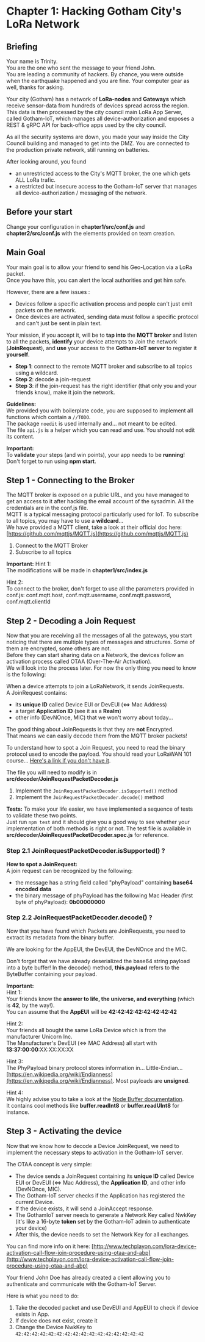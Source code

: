 # Chapter 1: Hacking Gotham City's LoRa Network

## Briefing

Your name is Trinity.  
You are the one who sent the message to your friend John.  
You are leading a community of hackers. 
By chance, you were outside when the earthquake happened and you are fine. 
Your computer gear as well, thanks for asking.  

Your city (Gotham) has a network of **LoRa-nodes** and **Gateways** which receive sensor-data from hundreds of devices spread across the region.  
This data is then processed by the city council main LoRa App Server, called Gotham-IoT, which manages all device-authorization and exposes a REST & gRPC API for back-office apps used by the city council.  

As all the security systems are down, you made your way inside the City Council building and managed to get into the DMZ.
You are connected to the production private network, still running on batteries.

After looking around, you found
 * an unrestricted access to the City's MQTT broker, the one which gets ALL LoRa trafic.
 * a restricted but insecure access to the Gotham-IoT server that manages all device-authorization / messaging of the network.


## Before your start
Change your configuration in **chapter1/src/conf.js** and **chapter2/src/conf.js** with the elements provided on team creation.

## Main Goal

Your main goal is to allow your friend to send his Geo-Location via a LoRa packet.  
Once you have this, you can alert the local authorities and get him safe.

However, there are a few issues :
 * Devices follow a specific activation process and people can't just emit packets on the network.
 * Once devices are activated, sending data must follow a specific protocol and can't just be sent in plain text.

Your mission, if you accept it, will be to **tap into** the **MQTT broker** and listen to all the packets, 
**identify** your device attempts to Join the network (**JoinRequest**), and **use** your access to the **Gotham-IoT server** to register it **yourself**. 

 * **Step 1**: connect to the remote MQTT broker and subscribe to all topics using a wildcard.
 * **Step 2**: decode a join-request
 * **Step 3**: if the join-request has the right identifier (that only you and your friends know), make it join the network. 

**Guidelines:**  
We provided you with boilerplate code, you are supposed to implement all functions which contain a `//TODO`.  
The package `noedit` is used internally and... not meant to be edited.  
The file `api.js` is a helper which you can read and use. You should not edit its content.  

**Important:**  
To **validate** your steps (and win points), your app needs to be **running**!
Don't forget to run using **npm start**.

## Step 1 - Connecting to the Broker
The MQTT broker is exposed on a public URL, and you have managed to get an access to it after hacking the email account of the sysadmin. All the credentials are in the conf.js file.  
MQTT is a typical messaging protocol particularly used for IoT. 
To subscribe to all topics, you may have to use a **wildcard**...  
We have provided a MQTT client, take a look at their official doc here: [https://github.com/mqttjs/MQTT.js](https://github.com/mqttjs/MQTT.js)

 1. Connect to the MQTT Broker
 2. Subscribe to all topics

**Important:** 
Hint 1:  
The modifications will be made in **chapter1/src/index.js**

Hint 2:    
To connect to the broker, don't forget to use all the parameters provided in conf.js: conf.mqtt.host, conf.mqtt.username, conf.mqtt.password, conf.mqtt.clientId


## Step 2 - Decoding a Join Request

Now that you are receiving all the messages of all the gateways, you start noticing that there are multiple types of messages and structures.
Some of them are encrypted, some others are not.  
Before they can start sharing data on a Network, the devices follow an activation process called OTAA (Over-The-Air Activation).  
We will look into the process later. For now the only thing you need to know is the following:  

When a device attempts to join a LoRaNetwork, it sends JoinRequests.  
A JoinRequest contains:

 * its **unique ID** called Device EUI or DevEUI (<=> Mac Address)
 * a target **Application ID** (see it as a **Realm**)
 * other info (DevNOnce, MIC) that we won't worry about today...
 
The good thing about JoinRequests is that they are **not** Encrypted.  
That means we can easily decode them from the MQTT broker packets!  

To understand how to spot a Join Request, you need to read the binary protocol used to encode the payload. You should read your LoRaWAN 101 course... [Here's a link if you don't have it](/resources/course/lorawan-101-course.md).

The file you will need to modify is in **src/decoder/JoinRequestPacketDecoder.js**

 1. Implement the `JoinRequestPacketDecoder.isSupported()` method
 2. Implement the `JoinRequestPacketDecoder.decode()` method

**Tests:**
To make your life easier, we have implemented a sequence of tests to validate these two points.  
Just run `npm test` and it should give you a good way to see whether your implementation of both methods is right or not.
The test file is available in **src/decoder/JoinRequestPacketDecoder.spec.js** for reference.


### Step 2.1 JoinRequestPacketDecoder.isSupported() ?

**How to spot a JoinRequest:**  
  A join request can be recognized by the following:

 * the message has a string field called "phyPayload" containing **base64 encoded data** 
 * the binary message of phyPayload has the following Mac Header (first byte of phyPayload): **0b00000000**
  
### Step 2.2 JoinRequestPacketDecoder.decode() ?
  
Now that you have found which Packets are JoinRequests, you need to extract its metadata from the binary buffer.
  
We are looking for the AppEUI, the DevEUI, the DevNOnce and the MIC.  

Don't forget that we have already deserialized the base64 string payload into a byte buffer! 
In the decode() method, **this.payload** refers to the ByteBuffer containing your payload.

**Important:**  
Hint 1:  
Your friends know the **answer to life, the universe, and everything** (which is **42**, by the way!).  
You can assume that the **AppEUI** will be **42:42:42:42:42:42:42:42**  

Hint 2:  
Your friends all bought the same LoRa Device which is from the manufacturer Unicorn Inc.  
The Manufacturer's DevEUI (<=> MAC Address) all start with **13:37:00:00**:XX:XX:XX:XX

Hint 3:  
The PhyPayload binary protocol stores information in... Little-Endian... [https://en.wikipedia.org/wiki/Endianness](https://en.wikipedia.org/wiki/Endianness). Most payloads are **unsigned**. 

Hint 4:  
We highly advise you to take a look at the [Node Buffer documentation](https://nodejs.org/api/buffer.html).   
It contains cool methods like **buffer.readInt8** or **buffer.readUInt8** for instance.


## Step 3 - Activating the device
Now that we know how to decode a Device JoinRequest, we need to implement the necessary steps to activation in the Gotham-IoT server.  

The OTAA concept is very simple:

 * The device sends a JoinRequest containing its **unique ID** called Device EUI or DevEUI (<=> Mac Address), the **Application ID**, and other info (DevNOnce, MIC).
 * The Gotham-IoT server checks if the Application has registered the current Device.
 * If the device exists, it will send a JoinAccept response.
 * The GothamIoT server needs to generate a Network Key called NwkKey (it's like a 16-byte **token** set by the Gotham-IoT admin to authenticate your device)
 * After this, the device needs to set the Network Key for all exchanges. 
 
You can find more info on it here: [http://www.techplayon.com/lora-device-activation-call-flow-join-procedure-using-otaa-and-abp](http://www.techplayon.com/lora-device-activation-call-flow-join-procedure-using-otaa-and-abp)

Your friend John Doe has already created a client allowing you to authenticate and communicate with the Gotham-IoT Server.
 
Here is what you need to do:

 1. Take the decoded packet and use DevEUI and AppEUI to check if device exists in App.
 2. If device does not exist, create it
 3. Change the Device NwkKey to `42:42:42:42:42:42:42:42:42:42:42:42:42:42:42:42`
